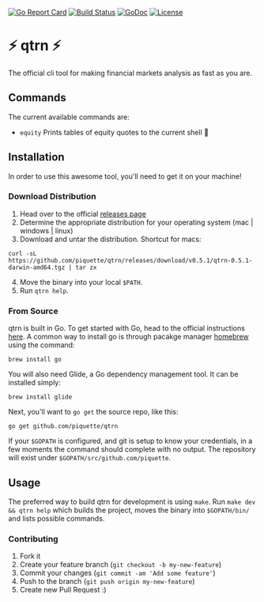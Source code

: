 [![Go Report Card](https://goreportcard.com/badge/github.com/piquette/qtrn)](https://goreportcard.com/badge/github.com/piquette/qtrn)
[![Build Status](https://travis-ci.org/piquette/qtrn.svg?branch=master)](https://travis-ci.org/piquette/qtrn)
[![GoDoc](https://godoc.org/github.com/piquette/qtrn?status.svg)](https://godoc.org/github.com/piquette/qtrn)
[![License](https://img.shields.io/badge/License-Apache%202.0-blue.svg)](https://opensource.org/licenses/Apache-2.0)

# :zap: qtrn :zap:
The official cli tool for making financial markets analysis as fast as you are.

## Commands
The current available commands are:
* `equity`  Prints tables of equity quotes to the current shell :ledger:

## Installation
In order to use this awesome tool, you'll need to get it on your machine!

### Download Distribution
1. Head over to the official [releases page](https://github.com/piquette/qtrn/releases)
2. Determine the appropriate distribution for your operating system (mac | windows | linux)
3. Download and untar the distribution. Shortcut for macs:
```
curl -sL https://github.com/piquette/qtrn/releases/download/v0.5.1/qtrn-0.5.1-darwin-amd64.tgz | tar zx
```
4. Move the binary into your local `$PATH`.
5. Run `qtrn help`.

### From Source
qtrn is built in Go. To get started with Go, head to the official instructions [here](https://golang.org/doc/install). A common way to install go is through pacakge manager [homebrew](https://brew.sh/) using the command:

```
brew install go
```

You will also need Glide, a Go dependency management tool. It can be installed simply:

```
brew install glide
```

Next, you'll want to `go get` the source repo, like this:

```
go get github.com/piquette/qtrn
```

If your `$GOPATH` is configured, and git is setup to know your credentials, in a few moments the command should complete with no output. The repository will exist under `$GOPATH/src/github.com/piquette`.


## Usage
The preferred way to build qtrn for development is using `make`. Run `make dev && qtrn help` which builds the project, moves the binary into `$GOPATH/bin/` and lists possible commands.

### Contributing
1. Fork it
2. Create your feature branch (`git checkout -b my-new-feature`)
3. Commit your changes (`git commit -am 'Add some feature'`)
4. Push to the branch (`git push origin my-new-feature`)
5. Create new Pull Request :)
